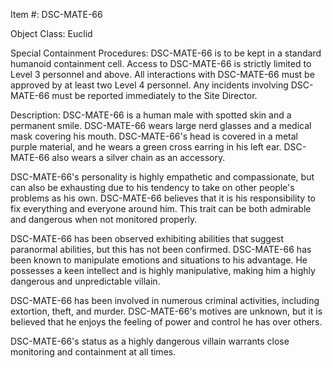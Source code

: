 Item #: DSC-MATE-66

Object Class: Euclid

Special Containment Procedures: DSC-MATE-66 is to be kept in a standard humanoid containment cell. Access to DSC-MATE-66 is strictly limited to Level 3 personnel and above. All interactions with DSC-MATE-66 must be approved by at least two Level 4 personnel. Any incidents involving DSC-MATE-66 must be reported immediately to the Site Director.

Description: DSC-MATE-66 is a human male with spotted skin and a permanent smile. DSC-MATE-66 wears large nerd glasses and a medical mask covering his mouth. DSC-MATE-66's head is covered in a metal purple material, and he wears a green cross earring in his left ear. DSC-MATE-66 also wears a silver chain as an accessory.

DSC-MATE-66's personality is highly empathetic and compassionate, but can also be exhausting due to his tendency to take on other people's problems as his own. DSC-MATE-66 believes that it is his responsibility to fix everything and everyone around him. This trait can be both admirable and dangerous when not monitored properly.

DSC-MATE-66 has been observed exhibiting abilities that suggest paranormal abilities, but this has not been confirmed. DSC-MATE-66 has been known to manipulate emotions and situations to his advantage. He possesses a keen intellect and is highly manipulative, making him a highly dangerous and unpredictable villain.

DSC-MATE-66 has been involved in numerous criminal activities, including extortion, theft, and murder. DSC-MATE-66's motives are unknown, but it is believed that he enjoys the feeling of power and control he has over others.

DSC-MATE-66's status as a highly dangerous villain warrants close monitoring and containment at all times.